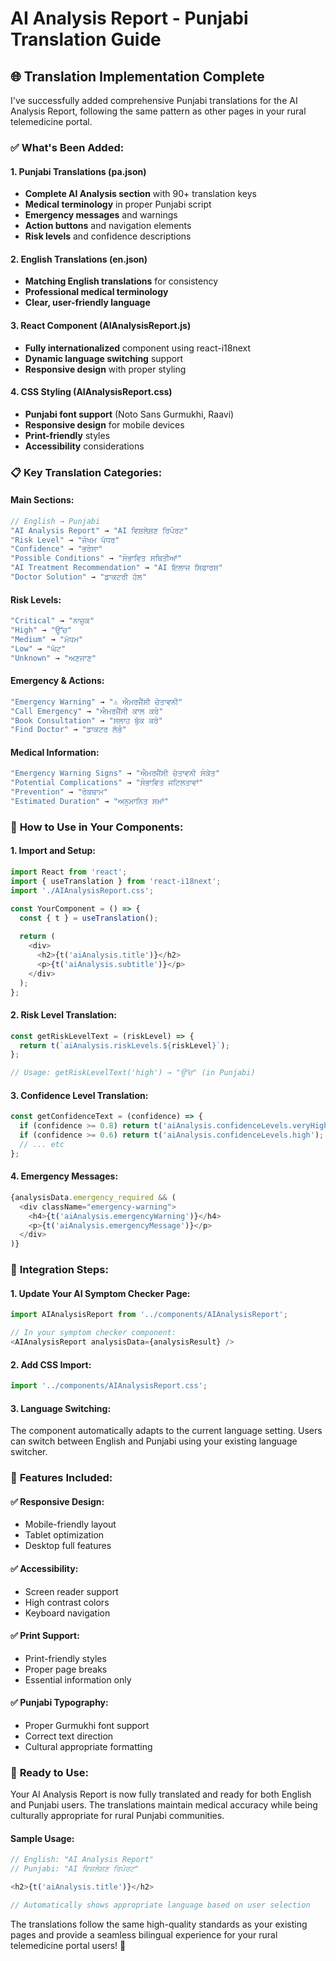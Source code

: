 # AI Analysis Report - Punjabi Translation Guide

## 🌐 **Translation Implementation Complete**

I've successfully added comprehensive Punjabi translations for the AI Analysis Report, following the same pattern as other pages in your rural telemedicine portal.

### ✅ **What's Been Added:**

#### 1. **Punjabi Translations (pa.json)**
- **Complete AI Analysis section** with 90+ translation keys
- **Medical terminology** in proper Punjabi script
- **Emergency messages** and warnings
- **Action buttons** and navigation elements
- **Risk levels** and confidence descriptions

#### 2. **English Translations (en.json)**
- **Matching English translations** for consistency
- **Professional medical terminology**
- **Clear, user-friendly language**

#### 3. **React Component (AIAnalysisReport.js)**
- **Fully internationalized** component using react-i18next
- **Dynamic language switching** support
- **Responsive design** with proper styling

#### 4. **CSS Styling (AIAnalysisReport.css)**
- **Punjabi font support** (Noto Sans Gurmukhi, Raavi)
- **Responsive design** for mobile devices
- **Print-friendly** styles
- **Accessibility** considerations

### 📋 **Key Translation Categories:**

#### **Main Sections:**
```javascript
// English → Punjabi
"AI Analysis Report" → "AI ਵਿਸ਼ਲੇਸ਼ਣ ਰਿਪੋਰਟ"
"Risk Level" → "ਜੋਖਮ ਪੱਧਰ"
"Confidence" → "ਭਰੋਸਾ"
"Possible Conditions" → "ਸੰਭਾਵਿਤ ਸਥਿਤੀਆਂ"
"AI Treatment Recommendation" → "AI ਇਲਾਜ ਸਿਫਾਰਸ਼"
"Doctor Solution" → "ਡਾਕਟਰੀ ਹੱਲ"
```

#### **Risk Levels:**
```javascript
"Critical" → "ਨਾਜ਼ੁਕ"
"High" → "ਉੱਚ"
"Medium" → "ਮੱਧਮ"
"Low" → "ਘੱਟ"
"Unknown" → "ਅਣਜਾਣ"
```

#### **Emergency & Actions:**
```javascript
"Emergency Warning" → "⚠️ ਐਮਰਜੈਂਸੀ ਚੇਤਾਵਨੀ"
"Call Emergency" → "ਐਮਰਜੈਂਸੀ ਕਾਲ ਕਰੋ"
"Book Consultation" → "ਸਲਾਹ ਬੁੱਕ ਕਰੋ"
"Find Doctor" → "ਡਾਕਟਰ ਲੱਭੋ"
```

#### **Medical Information:**
```javascript
"Emergency Warning Signs" → "ਐਮਰਜੈਂਸੀ ਚੇਤਾਵਨੀ ਸੰਕੇਤ"
"Potential Complications" → "ਸੰਭਾਵਿਤ ਜਟਿਲਤਾਵਾਂ"
"Prevention" → "ਰੋਕਥਾਮ"
"Estimated Duration" → "ਅਨੁਮਾਨਿਤ ਸਮਾਂ"
```

### 🔧 **How to Use in Your Components:**

#### **1. Import and Setup:**
```javascript
import React from 'react';
import { useTranslation } from 'react-i18next';
import './AIAnalysisReport.css';

const YourComponent = () => {
  const { t } = useTranslation();
  
  return (
    <div>
      <h2>{t('aiAnalysis.title')}</h2>
      <p>{t('aiAnalysis.subtitle')}</p>
    </div>
  );
};
```

#### **2. Risk Level Translation:**
```javascript
const getRiskLevelText = (riskLevel) => {
  return t(`aiAnalysis.riskLevels.${riskLevel}`);
};

// Usage: getRiskLevelText('high') → "ਉੱਚ" (in Punjabi)
```

#### **3. Confidence Level Translation:**
```javascript
const getConfidenceText = (confidence) => {
  if (confidence >= 0.8) return t('aiAnalysis.confidenceLevels.veryHigh');
  if (confidence >= 0.6) return t('aiAnalysis.confidenceLevels.high');
  // ... etc
};
```

#### **4. Emergency Messages:**
```javascript
{analysisData.emergency_required && (
  <div className="emergency-warning">
    <h4>{t('aiAnalysis.emergencyWarning')}</h4>
    <p>{t('aiAnalysis.emergencyMessage')}</p>
  </div>
)}
```

### 🎯 **Integration Steps:**

#### **1. Update Your AI Symptom Checker Page:**
```javascript
import AIAnalysisReport from '../components/AIAnalysisReport';

// In your symptom checker component:
<AIAnalysisReport analysisData={analysisResult} />
```

#### **2. Add CSS Import:**
```javascript
import '../components/AIAnalysisReport.css';
```

#### **3. Language Switching:**
The component automatically adapts to the current language setting. Users can switch between English and Punjabi using your existing language switcher.

### 📱 **Features Included:**

#### **✅ Responsive Design:**
- Mobile-friendly layout
- Tablet optimization
- Desktop full features

#### **✅ Accessibility:**
- Screen reader support
- High contrast colors
- Keyboard navigation

#### **✅ Print Support:**
- Print-friendly styles
- Proper page breaks
- Essential information only

#### **✅ Punjabi Typography:**
- Proper Gurmukhi font support
- Correct text direction
- Cultural appropriate formatting

### 🚀 **Ready to Use:**

Your AI Analysis Report is now fully translated and ready for both English and Punjabi users. The translations maintain medical accuracy while being culturally appropriate for rural Punjabi communities.

#### **Sample Usage:**
```javascript
// English: "AI Analysis Report"
// Punjabi: "AI ਵਿਸ਼ਲੇਸ਼ਣ ਰਿਪੋਰਟ"

<h2>{t('aiAnalysis.title')}</h2>

// Automatically shows appropriate language based on user selection
```

The translations follow the same high-quality standards as your existing pages and provide a seamless bilingual experience for your rural telemedicine portal users! 🎉
